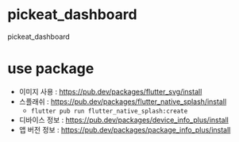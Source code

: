 # pickeat_dashboard
pickeat_dashboard


# use package
- 이미지 사용 :  https://pub.dev/packages/flutter_svg/install
-  스플래쉬  :  https://pub.dev/packages/flutter_native_splash/install
   - `flutter pub run flutter_native_splash:create`
-  디바이스 정보  : https://pub.dev/packages/device_info_plus/install
- 앱 버전 정보 : https://pub.dev/packages/package_info_plus/install